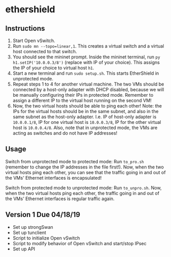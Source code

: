 # ethershield

## Instructions
1. Start Open vSwitch.
2. Run `sudo mn --topo=linear,1`. This creates a virtual switch and a virtual host connected to that switch.
3. You should see the mininet prompt. Inside the mininet terminal, run `py h1.setIP('10.0.0.3/8')` (replace with IP of your choice). This assigns the IP of your choice to virtual host `h1`.
4. Start a new terminal and run `sudo setup.sh`. This starts EtherShield in unprotected mode.
5. Repeat steps 1 to 4 for another virtual machine. The two VMs should be connected by a host-only adapter with DHCP disabled, because we will be manually configuring their IPs in protected mode. Remember to assign a different IP to the virtual host running on the second VM!
6. Now, the two virtual hosts should be able to ping each other!
Note: the IPs for the virtual hosts should be in the same subnet, and also in the same subnet as the host-only adapter. I.e. IP of host-only adapter is `10.0.0.1/8`, IP for one virtual host is `10.0.0.3/8`, IP for the other virtual host is `10.0.0.4/8`.
Also, note that in unprotected mode, the VMs are acting as switches and do not have IP addresses!

## Usage
Switch from unprotected mode to protected mode:
Run `to_pro.sh` (remember to change the IP addresses in the file first!). Now, when the two virtual hosts ping each other, you can see that the traffic going in and out of the VMs' Ethernet interfaces is encapsulated!

Switch from protected mode to unprotected mode:
Run `to_unpro.sh`. Now, when the two virtual hosts ping each other, the traffic going in and out of the VMs' Ethernet interfaces is regular traffic again.

## Version 1 Due 04/18/19
 - Set up strongSwan
 - Set up tunclient
 - Script to initialize Open vSwitch
 - Script to modify behavior of Open vSwitch and start/stop IPsec
 - Set up API
